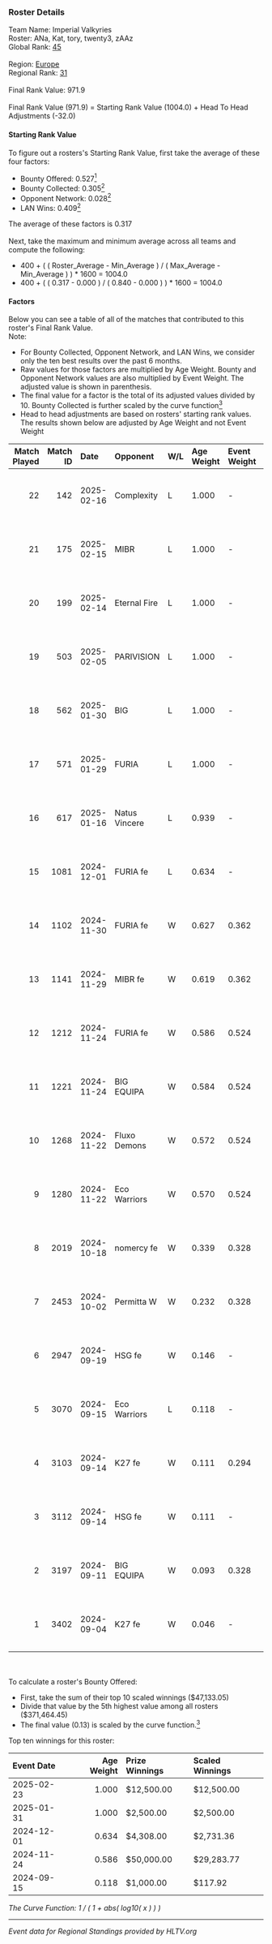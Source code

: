 ### Roster Details<br />
Team Name: Imperial Valkyries<br />
Roster: ANa, Kat, tory, twenty3, zAAz<br />
Global Rank: [45](../../standings_global_2025_02_24.md)<br />
<br />
Region: [Europe]( ../../standings_europe_2025_02_24.md)<br />
Regional Rank: [31]( ../../standings_europe_2025_02_24.md)<br />
<br />
Final Rank Value:  971.9<br />
<br />
Final Rank Value (971.9) = Starting Rank Value (1004.0) + Head To Head Adjustments (-32.0)<br />

#### Starting Rank Value<br />
To figure out a rosters's Starting Rank Value, first take the average of these four factors:<br />
- Bounty Offered: 0.527[<sup>1</sup>](#table2)
- Bounty Collected: 0.305[<sup>2</sup>](#table1)
- Opponent Network: 0.028[<sup>2</sup>](#table1)
- LAN Wins: 0.409[<sup>2</sup>](#table1)

The average of these factors is 0.317<br />
<br />
Next, take the maximum and minimum average across all teams and compute the following:<br />
- 400 + ( ( Roster_Average - Min_Average ) / ( Max_Average - Min_Average ) ) * 1600 = 1004.0
- 400 + ( ( 0.317 - 0.000 ) / ( 0.840 - 0.000 ) ) * 1600 = 1004.0


#### Factors<br />
Below you can see a table of all of the matches that contributed to this roster's Final Rank Value.<br />
Note:<br />

- For Bounty Collected, Opponent Network, and LAN Wins, we consider only the ten best results over the past 6 months.
- Raw values for those factors are multiplied by Age Weight. Bounty and Opponent Network values are also multiplied by Event Weight. The adjusted value is shown in parenthesis.
- The final value for a factor is the total of its adjusted values divided by 10. Bounty Collected is further scaled by the curve function[<sup>3</sup>](#curveFunction)
- Head to head adjustments are based on rosters' starting rank values. The results shown below are adjusted by Age Weight and not Event Weight
<span id="table1"></span><br />


| Match Played | Match ID | Date       | Opponent      | W/L | Age Weight | Event Weight | Bounty Collected | Opponent Network | LAN Wins  | H2H Adj. | Roster                          |
| -: | -: | :- | :- | :- | :- | :- | :- | :- | :- | -: | :- |
|           22 |      142 | 2025-02-16 | Complexity    | L   | 1.000      | -            | -                | -                | -         |    -9.71 | ANa, Kat, tory, twenty3, zAAz   |
|           21 |      175 | 2025-02-15 | MIBR          | L   | 1.000      | -            | -                | -                | -         |    -5.12 | ANa, Kat, tory, twenty3, zAAz   |
|           20 |      199 | 2025-02-14 | Eternal Fire  | L   | 1.000      | -            | -                | -                | -         |    -0.29 | ANa, Kat, tory, twenty3, zAAz   |
|           19 |      503 | 2025-02-05 | PARIVISION    | L   | 1.000      | -            | -                | -                | -         |   -28.50 | ANa, Kat, tory, twenty3, zAAz   |
|           18 |      562 | 2025-01-30 | BIG           | L   | 1.000      | -            | -                | -                | -         |    -4.84 | ANa, bubble, Kat, twenty3, zAAz |
|           17 |      571 | 2025-01-29 | FURIA         | L   | 1.000      | -            | -                | -                | -         |    -4.09 | ANa, bubble, Kat, twenty3, zAAz |
|           16 |      617 | 2025-01-16 | Natus Vincere | L   | 0.939      | -            | -                | -                | -         |    -0.66 | ANa, Kat, tory, twenty3, zAAz   |
|           15 |     1081 | 2024-12-01 | FURIA fe      | L   | 0.634      | -            | -                | -                | -         |   -10.87 | ANa, Kat, tory, twenty3, zAAz   |
|           14 |     1102 | 2024-11-30 | FURIA fe      | W   | 0.627      | 0.362        | 0.062 (0.014)    | 0.238 (0.054)    | 1 (0.627) |     9.05 | ANa, Kat, tory, twenty3, zAAz   |
|           13 |     1141 | 2024-11-29 | MIBR fe       | W   | 0.619      | 0.362        | 0.004 (0.001)    | 0.061 (0.014)    | 1 (0.619) |     2.06 | ANa, Kat, tory, twenty3, zAAz   |
|           12 |     1212 | 2024-11-24 | FURIA fe      | W   | 0.586      | 0.524        | 0.062 (0.019)    | 0.238 (0.073)    | 1 (0.586) |     8.88 | ANa, Kat, tory, twenty3, zAAz   |
|           11 |     1221 | 2024-11-24 | BIG EQUIPA    | W   | 0.584      | 0.524        | 0.020 (0.006)    | 0.080 (0.025)    | 1 (0.584) |     3.69 | ANa, Kat, tory, twenty3, zAAz   |
|           10 |     1268 | 2024-11-22 | Fluxo Demons  | W   | 0.572      | 0.524        | 0.015 (0.005)    | 0.111 (0.033)    | 1 (0.572) |     3.41 | ANa, Kat, tory, twenty3, zAAz   |
|            9 |     1280 | 2024-11-22 | Eco Warriors  | W   | 0.570      | 0.524        | 0.021 (0.006)    | 0.205 (0.061)    | 1 (0.570) |     3.99 | ANa, Kat, tory, twenty3, zAAz   |
|            8 |     2019 | 2024-10-18 | nomercy fe    | W   | 0.339      | 0.328        | 0.001 (0.000)    | 0.071 (0.008)    | 0 (0.000) |     1.03 | ANa, Kat, tory, twenty3, zAAz   |
|            7 |     2453 | 2024-10-02 | Permitta W    | W   | 0.232      | 0.328        | 0.003 (0.000)    | 0.043 (0.003)    | 0 (0.000) |     0.76 | ANa, Kat, tory, twenty3, zAAz   |
|            6 |     2947 | 2024-09-19 | HSG fe        | W   | 0.146      | -            | -                | -                | 0 (0.000) |     0.51 | ANa, Kat, tory, twenty3, zAAz   |
|            5 |     3070 | 2024-09-15 | Eco Warriors  | L   | 0.118      | -            | -                | -                | -         |    -2.90 | ANa, Kat, tory, twenty3, zAAz   |
|            4 |     3103 | 2024-09-14 | K27 fe        | W   | 0.111      | 0.294        | 0.006 (0.000)    | 0.061 (0.002)    | 0 (0.000) |     0.45 | ANa, Kat, tory, twenty3, zAAz   |
|            3 |     3112 | 2024-09-14 | HSG fe        | W   | 0.111      | -            | -                | -                | -         |     0.38 | ANa, Kat, tory, twenty3, zAAz   |
|            2 |     3197 | 2024-09-11 | BIG EQUIPA    | W   | 0.093      | 0.328        | 0.020 (0.001)    | 0.080 (0.002)    | -         |     0.59 | ANa, Kat, tory, twenty3, zAAz   |
|            1 |     3402 | 2024-09-04 | K27 fe        | W   | 0.046      | -            | -                | -                | -         |     0.18 | ANa, Kat, tory, twenty3, zAAz   |

<br />
<span id="table2"></span><br />
To calculate a roster's Bounty Offered:<br />

- First, take the sum of their top 10 scaled winnings ($47,133.05)
- Divide that value by the 5th highest value among all rosters ($371,464.45)
- The final value (0.13) is scaled by the curve function.[<sup>3</sup>](#curveFunction)

Top ten winnings for this roster:<br />

| Event Date | Age Weight | Prize Winnings | Scaled Winnings |
| :- | -: | :- | :- |
| 2025-02-23 |      1.000 | $12,500.00     | $12,500.00      |
| 2025-01-31 |      1.000 | $2,500.00      | $2,500.00       |
| 2024-12-01 |      0.634 | $4,308.00      | $2,731.36       |
| 2024-11-24 |      0.586 | $50,000.00     | $29,283.77      |
| 2024-09-15 |      0.118 | $1,000.00      | $117.92         |


<span id="curveFunction"></span>_The Curve Function: 1 / ( 1 + abs( log10( x ) ) )_<br />

---
_Event data for Regional Standings provided by HLTV.org_<br />
